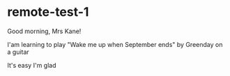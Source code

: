 # remote-test-1

Good morning, Mrs Kane!

I'am learning to play "Wake me up when September ends" by Greenday on a guitar

It's easy
I'm glad
